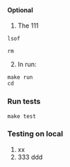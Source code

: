 #### Optional


1. The 111

```
lsof

rm 
```


2. In run:
```shell
make run
cd
```

### Run tests
```
make test
```
### Testing on local
1. xx
2. 333
ddd
